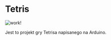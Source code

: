 # Tetris

![work!](https://github.com/Bluefish5/Tetris/blob/main/work.gif)

Jest to projekt gry Tetrisa napisanego na Arduino.
